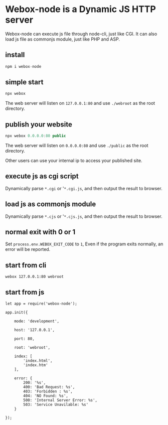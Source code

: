 # Webox-node is a Dynamic JS HTTP server

Webox-node can execute js file through node-cli, just like CGI. It can also load js file as commonjs module, just like PHP and ASP.

## install

```js
npm i webox-node
```

## simple start

```js
npx webox
```

The web server will listen on `127.0.0.1:80` and use `./webroot` as the root directory.

## publish your website

```js
npx webox 0.0.0.0:80 public
```

The web server will listen on `0.0.0.0:80` and use `./public` as the root directory.

Other users can use your internal ip to access your published site.

## execute js as cgi script

Dynamically parse `*.cgi` or '`*.cgi.js`, and then output the result to browser.

## load js as commonjs module

Dynamically parse `*.cjs` or '`*.cjs.js`, and then output the result to browser.

## normal exit with 0 or 1

Set `process.env.WEBOX_EXIT_CODE` to `1`, Even if the program exits normally, an error will be reported.

## start from cli

```
webox 127.0.0.1:80 webroot
```

## start from js

```
let app = require('webox-node');

app.init({

    mode: 'development',

    host: '127.0.0.1',

    port: 80,

    root: 'webroot',

    index: [
        'index.html',
        'index.htm'
    ],

    error: {
        200: '%s',
        400: 'Bad Request: %s',
        403: 'Forbidden : %s',
        404: 'NO Found: %s',
        500: 'Internal Server Error: %s',
        503: 'Service Unavilable: %s'
    }

});

```
